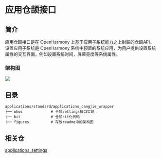 # 应用仓颉接口

## 简介

应用仓颉接口是在 OpenHarmony 上基于应用子系统能力之上封装的仓颉API。设置应用子系统是 OpenHarmony 系统中预置的系统应用，为用户提供设置系统属性的交互界面，例如设置系统时间，屏幕亮度等系统属性。

### 架构图

![](figures/application_cangjie_wrapper_framework.png)

## 目录

```
applications/standard/applications_cangjie_wrapper
├── ohos             # 仓颉settings接口实现
├── kit              # 仓颉kit化代码
├── figures          # 存放readme中的架构图
```

## 相关仓

[applications_settings](https://gitee.com/openharmony/applications_settings/blob/master/README.md)
